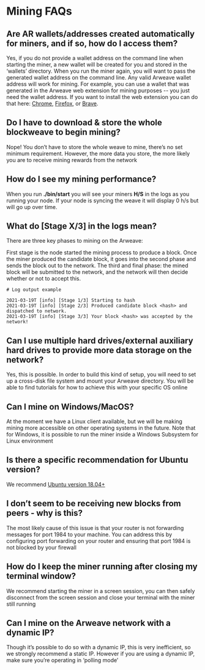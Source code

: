 # Mining FAQs

## Are AR wallets/addresses created automatically for miners, and if so, how do I access them?

Yes, if you do not provide a wallet address on the command line when starting the miner, a new wallet will be created for you and stored in the ‘wallets’ directory. When you run the miner again, you will want to pass the generated wallet address on the command line. Any valid Arweave wallet address will work for mining. For example, you can use a wallet that was generated in the Arweave web extension for mining purposes -- you just need the wallet address. If you want to install the web extension you can do that here: [Chrome](https://chrome.google.com/webstore/detail/arweave/iplppiggblloelhoglpmkmbinggcaaoc), [Firefox](https://addons.mozilla.org/en-US/firefox/addon/arweave/), or [Brave](https://chrome.google.com/webstore/detail/arweave/iplppiggblloelhoglpmkmbinggcaaoc).

## **Do I have to download & store the whole blockweave to begin mining?**

Nope! You don’t have to store the whole weave to mine, there’s no set minimum requirement. However, the more data you store, the more likely you are to receive mining rewards from the network

## **How do I see my mining performance?**

When you run **./bin/start** you will see your miners **H/S** in the logs as you running your node. If your node is syncing the weave it will display 0 h/s but will go up over time.

## What do \[Stage X/3\] in the logs mean?

There are three key phases to mining on the Arweave:

First stage is the node started the mining process to produce a block. Once the miner produced the candidate block, it goes into the second phase and sends the block out to the network. The third and final phase: the mined block will be submitted to the network, and the network will then decide whether or not to accept this.

```text
# Log output example

2021-03-19T [info] [Stage 1/3] Starting to hash
2021-03-19T [info] [Stage 2/3] Produced candidate block <hash> and dispatched to network.
2021-03-19T [info] [Stage 3/3] Your block <hash> was accepted by the network!
```

## **Can I use multiple hard drives/external auxiliary hard drives to provide more data storage on the network?**

Yes, this is possible. In order to build this kind of setup, you will need to set up a cross-disk file system and mount your Arweave directory. You will be able to find tutorials for how to achieve this with your specific OS online

## **Can I mine on Windows/MacOS?**

At the moment we have a Linux client available, but we will be making mining more accessible on other operating systems in the future. Note that for Windows, it is possible to run the miner inside a Windows Subsystem for Linux environment

## **Is there a specific recommendation for Ubuntu version?**

We recommend [Ubuntu version 18.04+ ](http://releases.ubuntu.com/18.04/)

## **I don’t seem to be receiving new blocks from peers - why is this?**

The most likely cause of this issue is that your router is not forwarding messages for port 1984 to your machine. You can address this by configuring port forwarding on your router and ensuring that port 1984 is not blocked by your firewall

## **How do I keep the miner running after closing my terminal window?**

We recommend starting the miner in a screen session, you can then safely disconnect from the screen session and close your terminal with the miner still running

## **Can I mine on the Arweave network with a dynamic IP?**

Though it’s possible to do so with a dynamic IP, this is very inefficient, so we strongly recommend a static IP. However if you are using a dynamic IP, make sure you’re operating in ‘polling mode’
